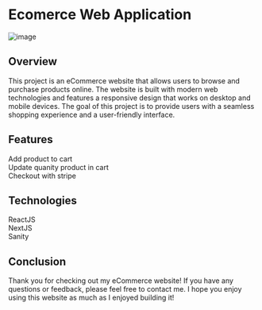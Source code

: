 # Ecomerce Web Application
![image](https://user-images.githubusercontent.com/98631546/235343400-2adae3f9-ca8b-489a-b3df-992a48a1c798.png)

## Overview
This project is an eCommerce website that allows users to browse and purchase products online. The website is built with modern web technologies and features a responsive design that works on desktop and mobile devices. The goal of this project is to provide users with a seamless shopping experience and a user-friendly interface.

## Features
Add product to cart<br>
Update quanity product in cart<br>
Checkout with stripe
## Technologies
ReactJS<br>
NextJS<br>
Sanity

## Conclusion
Thank you for checking out my eCommerce website! If you have any questions or feedback, please feel free to contact me. I hope you enjoy using this website as much as I enjoyed building it!
